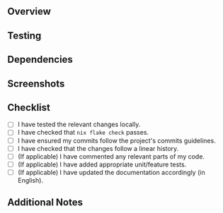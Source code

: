 <!-- markdownlint-disable MD041 -->

## Overview

<!-- Provide a brief overview of what this PR aims to accomplish. For instance,
is it adding a new configuration, updating an existing one, fixing a bug, or
improving the documentation? -->

## Testing

<!-- Describe the testing process for the changes. Include steps to reproduce
any relevant scenarios and the expected outcomes. For example when creating a new
package, test that `nix build` produces the expected binaries/libraries and that
they work as well. Or when adding new NixOS/home-manager modules that you were
able to include them in a NixOS/home-configuration build and that they work.-->

## Dependencies

<!-- List any new dependencies introduced by this PR, or if any existing
dependencies are updated or removed. -->

## Screenshots

<!-- Provide screenshots demonstrating the changes, especially for UI-related
updates (if applicable). -->

## Checklist

<!-- Ensure you've gone through this checklist before submitting your PR. -->

- [ ] I have tested the relevant changes locally.
- [ ] I have checked that `nix flake check` passes.
- [ ] I have ensured my commits follow the project's commits guidelines.
- [ ] I have checked that the changes follow a linear history.
- [ ] (If applicable) I have commented any relevant parts of my code.
- [ ] (If applicable) I have added appropriate unit/feature tests.
- [ ] (If applicable) I have updated the documentation accordingly (in English).

## Additional Notes

<!-- Add any other notes, comments, or considerations regarding the PR here. -->

